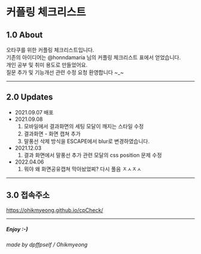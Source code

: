 커플링 체크리스트
===  

## 1.0 About
오타쿠를 위한 커플링 체크리스트입니다.   
기존의 아이디어는 @honndamaria 님의 커플링 체크리스트 표에서 얻었습니다.   
개인 공부 및 취미 용도로 만들었어요.   
질문 추가 및 기능개선 관련 수정 요청 환영합니다 ~_~

***
## 2.0 Updates
* 2021.09.07 배포
* 2021.09.08 
    1. 모바일에서 결과화면의 세팅 모달이 깨지는 스타일 수정
    2. 결과화면 - 화면 캡쳐 추가
    3. 말풍선 삭제 방식을 ESCAPE에서 blur로 변경하였습니다.
* 2021.12.03
    1. 결과 화면에서 말풍선 추가 관련 모달의 css position 문제 수정
* 2022.04.06
    1. 뭐야 왜 화면공유캡쳐 막아놨었찌? 다시 풀음 ㅈㅅㅈㅅ

***
## 3.0 접속주소
https://ohikmyeong.github.io/cpCheck/


***
##### Enjoy :-)
###### made by dpffpself / Ohikmyeong 
